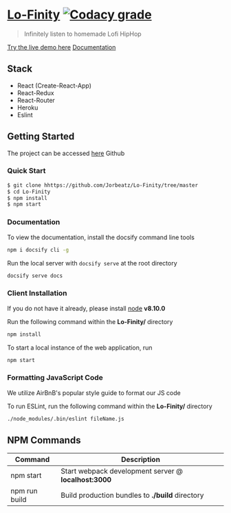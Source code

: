 
# [Lo-Finity](https://jorbeatz.github.io/Lo-Finity/#/) [![Codacy grade](https://img.shields.io/codacy/grade/860d40719cbd4e0f91e145b87ec7c29a.svg?style=flat-square)](https://www.codacy.com/app/jhildenbiddle/docsify-themeable?utm_source=github.com&amp;utm_medium=referral&amp;utm_content=jhildenbiddle/docsify-themeable&amp;utm_campaign=Badge_Grade)
> Infinitely listen to homemade Lofi HipHop

[Try the live demo here](https://lo-finity.herokuapp.com/)
[Documentation](https://jorbeatz.github.io/Lo-Finity/#/)

## Stack
* React (Create-React-App)
* 	React-Redux
*  	React-Router
*  	Heroku
*  	Eslint

## Getting Started
The project can be accessed [here](https://github.com/Jorbeatz/Lo-Finity/tree/master) Github

### Quick Start
```bash
$ git clone hhttps://github.com/Jorbeatz/Lo-Finity/tree/master
$ cd Lo-Finity
$ npm install
$ npm start
```
### Documentation
To view the documentation, install the docsify command line tools
```bash
npm i docsify cli -g
```

Run the local server with `docsify serve` at the root directory
```bash
docsify serve docs
```

### Client Installation
If you do not have it already, please install [node](https://nodejs.org/en/) **v8.10.0**

Run the following command within the **Lo-Finity/** directory
```bash
npm install
```

To start a local instance of the web application, run
```bash
npm start
```

### Formatting JavaScript Code
We utilize AirBnB's popular style guide to format our JS code

To run ESLint, run the following command within the **Lo-Finity/** directory
```bash
./node_modules/.bin/eslint fileName.js
```

## NPM Commands

|Command|Description|
|---|---|
|npm start|Start webpack development server @ **localhost:3000**|
|npm run build|Build production bundles to **./build** directory|

